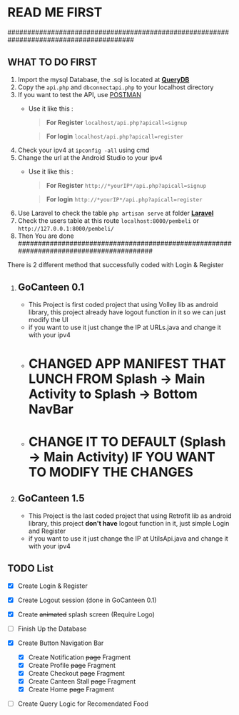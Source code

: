 # READ ME FIRST

########################################################################################
## WHAT TO DO FIRST
1. Import the mysql Database, the .sql is located at [**QueryDB**](/QueryDB)
2. Copy the `api.php` and `dbconnectapi.php` to your localhost directory
3. If you want to test the API, use [POSTMAN](https://www.getpostman.com/downloads/)
    - Use it like this : 
       > **For Register** `localhost/api.php?apicall=signup`
       
       > **For login** `localhost/api.php?apicall=register`
4. Check your ipv4 at `ipconfig -all` using cmd
5. Change the url at the Android Studio to your ipv4
    - Use it like this : 
      >**For Register** `http://*yourIP*/api.php?apicall=signup`
      
      >**For login** `http://*yourIP*/api.php?apicall=register`
6. Use Laravel to check the table `php artisan serve` at folder [**Laravel**](/Laravel)
7. Check the users table at this route `localhost:8000/pembeli` or `http://127.0.0.1:8000/pembeli/`
8. Then You are done 
########################################################################################

There is 2 different method that successfully coded with Login & Register 

1. ## **GoCanteen 0.1**
    - This Project is first coded project that using Volley lib as android library, this project already have logout function in it 
      so we can just modify the UI 
    - if you want to use it just change the IP at URLs.java and change it with your ipv4
    - # **CHANGED APP MANIFEST THAT LUNCH FROM Splash -> Main Activity to Splash -> Bottom NavBar**
    - # **CHANGE IT TO DEFAULT (Splash -> Main Activity) IF YOU WANT TO MODIFY THE CHANGES**
2. ## **GoCanteen 1.5**
    - This Project is the last coded project that using Retrofit lib as android library, this project **don't have** logout function in it,
      just simple Login and Register 
    - if you want to use it just change the IP at UtilsApi.java and change it with your ipv4
    
## TODO List
- [x] Create Login & Register
- [x] Create Logout session (done in GoCanteen 0.1)
- [x] Create ~~animated~~ splash screen (Require Logo)
- [ ] Finish Up the Database
- [x] Create Button Navigation Bar
   - [x] Create Notification ~~page~~ Fragment
   - [x] Create Profile ~~page~~ Fragment
   - [x] Create Checkout ~~page~~ Fragment
   - [x] Create Canteen Stall ~~page~~ Fragment
   - [x] Create Home ~~page~~ Fragment
- [ ] Create Query Logic for Recomendated Food

